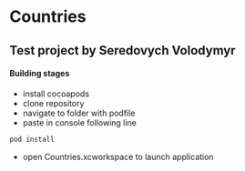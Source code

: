 # Countries
## Test project by Seredovych Volodymyr 

#### Building stages
- install cocoapods
- clone repository
- navigate to folder with podfile
- paste in console following line
```sh
pod install
```
- open Countries.xcworkspace to launch application
